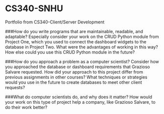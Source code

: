 # CS340-SNHU
Portfolio from CS340-Client/Server Development


###How do you write programs that are maintainable, readable, and adaptable? Especially consider your work on the CRUD Python module from Project One, which you used to connect the dashboard widgets to the database in Project Two. What were the advantages of working in this way? How else could you use this CRUD Python module in the future?

###How do you approach a problem as a computer scientist? Consider how you approached the database or dashboard requirements that Grazioso Salvare requested. How did your approach to this project differ from previous assignments in other courses? What techniques or strategies would you use in the future to create databases to meet other client requests?

###What do computer scientists do, and why does it matter? How would your work on this type of project help a company, like Grazioso Salvare, to do their work better?

